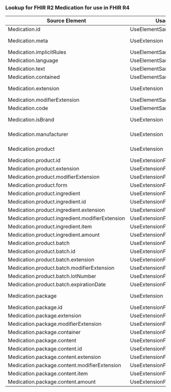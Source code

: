 ### Lookup for FHIR R2 Medication for use in FHIR R4

| Source Element | Usage | Target |
| -------------- | ----- | ------ |
| Medication.id | UseElementSameName | Medication.id |
| Medication.meta | UseExtension | http://hl7.org/fhir/1.0/StructureDefinition/extension-Medication.meta |
| Medication.implicitRules | UseElementSameName | Medication.implicitRules |
| Medication.language | UseElementSameName | Medication.language |
| Medication.text | UseElementSameName | Medication.text |
| Medication.contained | UseElementSameName | Medication.contained |
| Medication.extension | UseExtension | http://hl7.org/fhir/1.0/StructureDefinition/extension-Medication.extension |
| Medication.modifierExtension | UseElementSameName | Medication.modifierExtension |
| Medication.code | UseElementSameName | Medication.code |
| Medication.isBrand | UseExtension | http://hl7.org/fhir/1.0/StructureDefinition/extension-Medication.isBrand |
| Medication.manufacturer | UseExtension | http://hl7.org/fhir/1.0/StructureDefinition/extension-Medication.manufacturer |
| Medication.product | UseExtension | http://hl7.org/fhir/1.0/StructureDefinition/extension-Medication.product |
| Medication.product.id | UseExtensionFromAncestor | - |
| Medication.product.extension | UseExtensionFromAncestor | - |
| Medication.product.modifierExtension | UseExtensionFromAncestor | - |
| Medication.product.form | UseExtensionFromAncestor | - |
| Medication.product.ingredient | UseExtensionFromAncestor | - |
| Medication.product.ingredient.id | UseExtensionFromAncestor | - |
| Medication.product.ingredient.extension | UseExtensionFromAncestor | - |
| Medication.product.ingredient.modifierExtension | UseExtensionFromAncestor | - |
| Medication.product.ingredient.item | UseExtensionFromAncestor | - |
| Medication.product.ingredient.amount | UseExtensionFromAncestor | - |
| Medication.product.batch | UseExtensionFromAncestor | - |
| Medication.product.batch.id | UseExtensionFromAncestor | - |
| Medication.product.batch.extension | UseExtensionFromAncestor | - |
| Medication.product.batch.modifierExtension | UseExtensionFromAncestor | - |
| Medication.product.batch.lotNumber | UseExtensionFromAncestor | - |
| Medication.product.batch.expirationDate | UseExtensionFromAncestor | - |
| Medication.package | UseExtension | http://hl7.org/fhir/1.0/StructureDefinition/extension-Medication.package |
| Medication.package.id | UseExtensionFromAncestor | - |
| Medication.package.extension | UseExtensionFromAncestor | - |
| Medication.package.modifierExtension | UseExtensionFromAncestor | - |
| Medication.package.container | UseExtensionFromAncestor | - |
| Medication.package.content | UseExtensionFromAncestor | - |
| Medication.package.content.id | UseExtensionFromAncestor | - |
| Medication.package.content.extension | UseExtensionFromAncestor | - |
| Medication.package.content.modifierExtension | UseExtensionFromAncestor | - |
| Medication.package.content.item | UseExtensionFromAncestor | - |
| Medication.package.content.amount | UseExtensionFromAncestor | - |
